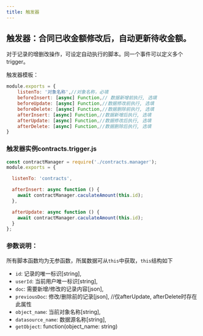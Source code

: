 ```yaml
---
title: 触发器
---
```


## 触发器：合同已收金额修改后，自动更新待收金额。

对于记录的增删改操作，可设定自动执行的脚本。同一个事件可以定义多个trigger。

触发器模板：

```javascript
module.exports = {
    listenTo: '对象名称',//对象名称，必填
    beforeInsert: [async] Function,// 数据新增前执行, 选填
    beforeUpdate: [async] Function,//数据修改前执行, 选填
    beforeDelete: [async] Function,//数据删除前执行, 选填
    afterInsert: [async] Function,//数据新增后执行, 选填
    afterUpdate: [async] Function,//数据修改后执行, 选填
    afterDelete: [async] Function,//数据删除后执行, 选填
}
```

### 触发器实例contracts.trigger.js

```javascript
const contractManager = require('./contracts.manager');
module.exports = {

  listenTo: 'contracts',

  afterInsert: async function () {
    await contractManager.caculateAmount(this.id);
  },

  afterUpdate: async function () {
    await contractManager.caculateAmount(this.id);
  }
};
```

### 参数说明：
所有脚本函数均为无参函数，所属数据可从`this`中获取，`this`结构如下

- `id`: 记录的唯一标识[string],
- `userId`: 当前用户唯一标识[string],
- `doc`: 需要新增/修改的记录内容[json],
- `previousDoc`: 修改/删除前的记录[json],  //仅afterUpdate, afterDelete时存在此属性
- `object_name`: 当前对象名称[string],
- `datasource_name`: 数据源名称[string],
- `getObject`: function(object_name: string)
